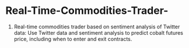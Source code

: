 # Real-Time-Commodities-Trader-
1.	Real-time commodities trader based on sentiment analysis of Twitter data: Use Twitter data and sentiment analysis to predict cobalt futures price, including when to enter and exit contracts.
